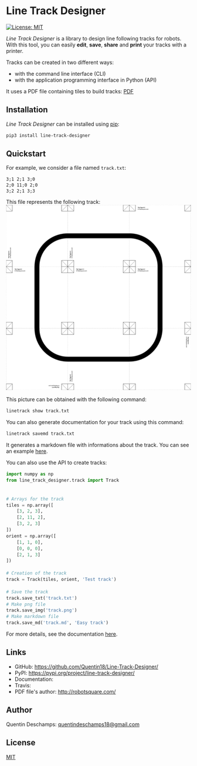 # Line Track Designer
[![License: MIT](https://img.shields.io/badge/License-MIT-yellow.svg)](https://opensource.org/licenses/MIT)

*Line Track Designer* is a library to design line following tracks for robots. With this tool, you can easily **edit**, **save**, **share** and **print** your tracks with a printer.

Tracks can be created in two different ways:

- with the command line interface (CLI)
- with the application programming interface in Python (API)

It uses a PDF file containing tiles to build tracks: [PDF](https://github.com/Quentin18/Line-Track-Designer/blob/master/line_track_designer/pdf/linefollowtiles.pdf)

## Installation
*Line Track Designer* can be installed using [pip](https://pip.pypa.io/en/stable/):
```bash
pip3 install line-track-designer
```

## Quickstart
For example, we consider a file named ``track.txt``:
```
3;1 2;1 3;0
2;0 11;0 2;0
3;2 2;1 3;3
```
This file represents the following track:
![Track Image](https://github.com/Quentin18/Line-Track-Designer/blob/master/docs/source/img/track.png)

This picture can be obtained with the following command:
```bash
linetrack show track.txt
```

You can also generate documentation for your track using this command:
```bash
linetrack savemd track.txt
```

It generates a markdown file with informations about the track. You can see an example [here](docs/source/pdf/track.pdf).

You can also use the API to create tracks:
```python
import numpy as np
from line_track_designer.track import Track


# Arrays for the track
tiles = np.array([
    [3, 2, 3],
    [2, 11, 2],
    [3, 2, 3]
])
orient = np.array([
    [1, 1, 0],
    [0, 0, 0],
    [2, 1, 3]
])

# Creation of the track
track = Track(tiles, orient, 'Test track')

# Save the track
track.save_txt('track.txt')
# Make png file
track.save_img('track.png')
# Make markdown file
track.save_md('track.md', 'Easy track')
```

For more details, see the documentation [here]().

## Links
- GitHub: https://github.com/Quentin18/Line-Track-Designer/
- PyPI: https://pypi.org/project/line-track-designer/
- Documentation:
- Travis:
- PDF file's author: http://robotsquare.com/

## Author
Quentin Deschamps: quentindeschamps18@gmail.com

## License
[MIT](https://choosealicense.com/licenses/mit/)
